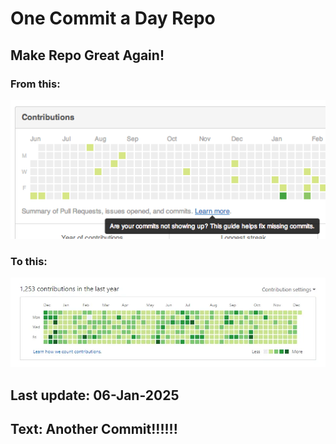 # One Commit a Day Repo
## Make Repo Great Again!
### From this: 
![Alt text](./imgs/min.png)
### To this:
![Alt full](./imgs/full.jpg)

## Last update: 06-Jan-2025
## Text: Another Commit!!!!!!
